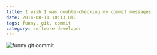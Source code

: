 ```yaml
---
title: I wish I was double-checking my commit messages
date: 2014-08-11 10:13 UTC
tags: funny, git, commit
category: software developer
---
```


![funny git commit][1]


  [1]: git_commit.jpg

